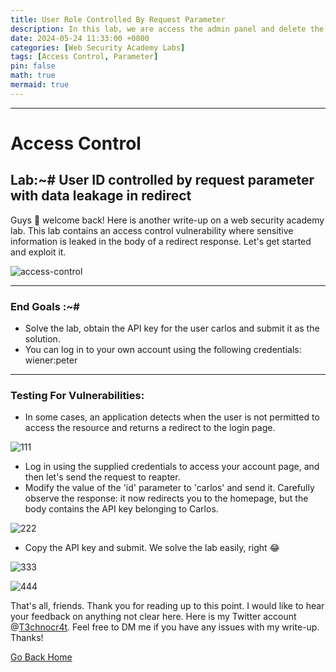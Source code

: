 ```yaml
---
title: User Role Controlled By Request Parameter
description: In this lab, we are access the admin panel and delete the user Carlos.
date: 2024-05-24 11:33:00 +0800
categories: [Web Security Academy Labs]
tags: [Access Control, Parameter]
pin: false
math: true
mermaid: true
---
```


***
# Access Control
## Lab:~# User ID controlled by request parameter with data leakage in redirect 

Guys 👋 welcome back! Here is another write-up on a web security academy lab. This lab contains an access control vulnerability where sensitive information is leaked in the body of a redirect response. Let's get started and exploit it.

![access-control](https://github.com/T3chnocr4t/T3chnocr4t.github.io/assets/115868619/233707e5-1d04-409f-b413-33766ae43a5b)

***
### End Goals :~#
- Solve the lab, obtain the API key for the user carlos and submit it as the solution.
- You can log in to your own account using the following credentials: wiener:peter

*** 
### Testing For Vulnerabilities: 
- In some cases, an application detects when the user is not permitted to access the resource and returns a redirect to the login page.

![111](https://github.com/T3chnocr4t/T3chnocr4t.github.io/assets/115868619/e1b8fd21-34de-4bfc-8f83-3cde1834b948)

- Log in using the supplied credentials to access your account page, and then let's send the request to reapter.
- Modify the value of the 'id' parameter to 'carlos' and send it. Carefully observe the response: it now redirects you to the homepage, but the body contains the API key belonging to Carlos.

![222](https://github.com/T3chnocr4t/T3chnocr4t.github.io/assets/115868619/e30fdae7-3df6-42e3-a185-ea9767b46566)

- Copy the API key and submit. We solve the lab easily, right 😂

![333](https://github.com/T3chnocr4t/T3chnocr4t.github.io/assets/115868619/ef1418b2-f6e0-443f-b57e-522be72196f2)

![444](https://github.com/T3chnocr4t/T3chnocr4t.github.io/assets/115868619/32e6cc9e-1149-4521-bfc2-383e42964617)




That's all, friends. Thank you for reading up to this point. I would like to hear your feedback on anything not clear here. Here is my Twitter account @[T3chnocr4t](https://twitter.com/T3chnocr4t). Feel free to DM me if you have any issues with my write-up. Thanks!

[Go Back Home](https://t3chnocr4tx.github.io/)
